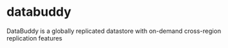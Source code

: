 # databuddy
DataBuddy is a globally replicated datastore with on-demand cross-region replication features
